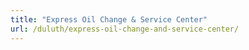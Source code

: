 ```yaml
---
title: "Express Oil Change & Service Center"
url: /duluth/express-oil-change-and-service-center/
---
```

